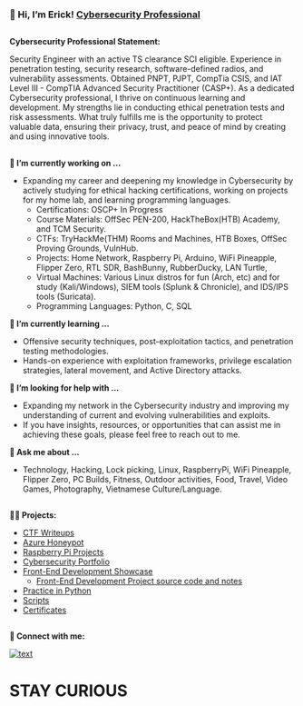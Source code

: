### 👋 Hi, I’m Erick! [Cybersecurity Professional](https://ericktafel.tech)
##
**Cybersecurity Professional Statement:**

Security Engineer with an active TS clearance SCI eligible. Experience in penetration testing, security research, software-defined radios, and vulnerability assessments. Obtained PNPT, PJPT, CompTia CSIS, and IAT Level III - CompTIA Advanced Security Practitioner (CASP+). As a dedicated Cybersecurity professional, I thrive on continuous learning and development. My strengths lie in conducting ethical penetration tests and risk assessments. What truly fulfills me is the opportunity to protect valuable data, ensuring their privacy, trust, and peace of mind by creating and using innovative tools.

##
**🔭 I’m currently working on ...**
- Expanding my career and deepening my knowledge in Cybersecurity by actively studying for ethical hacking certifications, working on projects for my home lab, and learning programming languages.
  -  Certifications: OSCP+ In Progress
  -  Course Materials: OffSec PEN-200, HackTheBox(HTB) Academy, and TCM Security.
  -  CTFs: TryHackMe(THM) Rooms and Machines, HTB Boxes, OffSec Proving Grounds, VulnHub.
  -  Projects: Home Network, Raspberry Pi, Arduino, WiFi Pineapple, Flipper Zero, RTL SDR, BashBunny, RubberDucky, LAN Turtle,
  -  Virtual Machines: Various Linux distros for fun (Arch, etc) and for study (Kali/Windows), SIEM tools (Splunk & Chronicle), and IDS/IPS tools (Suricata).
  -  Programming Languages: Python, C, SQL

**🌱 I’m currently learning ...**
- Offensive security techniques, post-exploitation tactics, and penetration testing methodologies.
- Hands-on experience with exploitation frameworks, privilege escalation strategies, lateral movement, and Active Directory attacks.

**🤔 I’m looking for help with ...**
- Expanding my network in the Cybersecurity industry and improving my understanding of current and evolving vulnerabilities and exploits.
- If you have insights, resources, or opportunities that can assist me in achieving these goals, please feel free to reach out to me.

**💬 Ask me about ...**
- Technology, Hacking, Lock picking, Linux, RaspberryPi, WiFi Pineapple, Flipper Zero, PC Builds, Fitness, Outdoor activities, Food, Travel, Video Games, Photography, Vietnamese Culture/Language.

##
**👨‍💻 Projects:**
- [CTF Writeups](https://github.com/ericktafel1/CTFs)
- [Azure Honeypot](https://github.com/ericktafel1/AzureHoneypot/blob/main/Honeypot.md)
- [Raspberry Pi Projects](https://github.com/ericktafel1/RaspberryPiProjects/tree/main)
- [Cybersecurity Portfolio](https://github.com/ericktafel1/Cybersecurity_Portfolio)
- [Front-End Development Showcase](https://codepen.io/ericktafel)
  - [Front-End Development Project source code and notes](https://github.com/ericktafel1/Front_End_Development)
- [Practice in Python](https://github.com/ericktafel1/CS50)
- [Scripts](https://github.com/ericktafel1/Scripts)
- [Certificates](https://www.credly.com/users/erick-tafel/badges)
##

**🤳 Connect with me:**


[![text](https://img.shields.io/badge/LinkedIn-0077B5?style=for-the-badge&logo=linkedin&logoColor=white)](https://www.linkedin.com/in/ericktafel)

# STAY CURIOUS


<!--
**ericktafel1/ericktafel1** is a ✨ _special_ ✨ repository because its `README.md` (this file) appears on your GitHub profile.

Here are some ideas to get you started:

- 📺 Popular YouTube Videos (COMING SOON!)

- 🔭 I’m currently working on ...
- 🌱 I’m currently learning ...
- 👯 I’m looking to collaborate on ...
- 🤔 I’m looking for help with ...
- 💬 Ask me about ...
- 📫 How to reach me: ...
- 😄 Pronouns: ...
- ⚡ Fun fact: ...
-->
